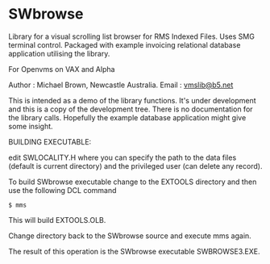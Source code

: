# SWbrowse

Library for a visual scrolling list browser for RMS Indexed Files. Uses SMG terminal control. Packaged with example invoicing relational database application utilising the library.

For Openvms on VAX and Alpha

Author : Michael Brown, Newcastle Australia.
Email  : vmslib@b5.net

This is intended as a demo of the library functions. It's under development and this is a copy of the development tree. There is no documentation for the library calls. Hopefully the example database application might give some insight.


BUILDING EXECUTABLE:

edit SWLOCALITY.H where you can specify the path to the data
files (default is current directory) and the privileged user
(can delete any record).

To build SWbrowse executable change to the EXTOOLS directory
and then use the following DCL command

	$ mms

This will build EXTOOLS.OLB.

Change directory back to the SWbrowse source and execute mms
again.

The result of this operation is the SWbrowse executable SWBROWSE3.EXE.


